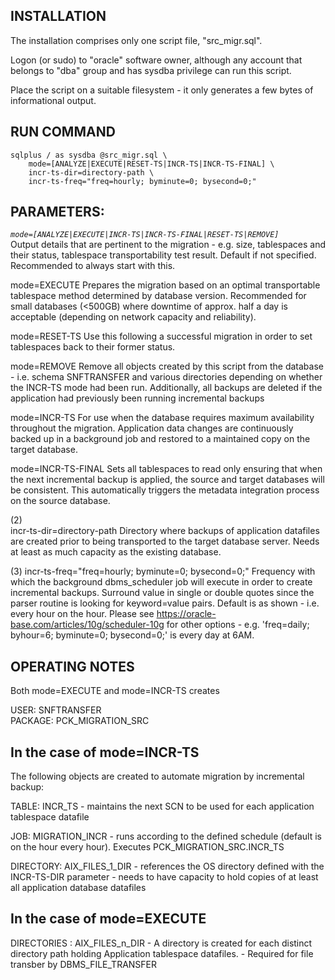 INSTALLATION
------------
The installation comprises only one script file, "src_migr.sql". 

Logon (or sudo) to "oracle" software owner, although any account that belongs to "dba" group and has sysdba
privilege can run this script.

Place the script on a suitable filesystem - it only generates a few bytes of informational output.


RUN COMMAND                         
-----------
              
```
sqlplus / as sysdba @src_migr.sql \
    mode=[ANALYZE|EXECUTE|RESET-TS|INCR-TS|INCR-TS-FINAL] \
    incr-ts-dir=directory-path \
    incr-ts-freq="freq=hourly; byminute=0; bysecond=0;"
```


                         
PARAMETERS:
-----------                   
*`mode=[ANALYZE|EXECUTE|INCR-TS|INCR-TS-FINAL|RESET-TS|REMOVE]`*   
  Output details that are pertinent to the migration - e.g. size, tablespaces and their status, tablespace transportability test result. Default if not specified. 
  Recommended to always start with this.
  
mode=EXECUTE
  Prepares the migration based on an optimal transportable tablespace method determined by database version. 
  Recommended for small databases (<500GB) where downtime of approx. half a day is acceptable (depending on network capacity
  and reliability).

mode=RESET-TS
  Use this following a successful migration in order to set tablespaces back to their former status.

mode=REMOVE
  Remove all objects created by this script from the database - i.e. schema SNFTRANSFER and various directories depending
  on whether the INCR-TS mode had been run. Additionally, all backups are deleted if the application had previously been 
  running incremental backups
  
mode=INCR-TS
  For use when the database requires maximum availability throughout the migration. 
  Application data changes are continuously backed up in a background job and restored to a maintained copy 
  on the target database.
                     
mode=INCR-TS-FINAL
  Sets all tablespaces to read only ensuring that when the next incremental backup is applied, the source and target 
  databases will be consistent. This automatically triggers the metadata integration process on the source database.
  
                     
(2)                         
incr-ts-dir=directory-path
  Directory where backups of application datafiles are created prior to being transported to the target database server.
  Needs at least as much capacity as the existing database. 
  
  
(3)
incr-ts-freq="freq=hourly; byminute=0; bysecond=0;"
  Frequency with which the background dbms_scheduler job will execute in order to create incremental backups.
  Surround value in single or double quotes since the parser routine is looking for keyword=value pairs.
  Default is as shown - i.e. every hour on the hour. Please see https://oracle-base.com/articles/10g/scheduler-10g for other 
  options - e.g. 'freq=daily; byhour=6; byminute=0; bysecond=0;' is every day at 6AM.
  
  
OPERATING NOTES
---------------
Both mode=EXECUTE and mode=INCR-TS creates

  USER: SNFTRANSFER  
  PACKAGE: PCK_MIGRATION_SRC
  
In the case of mode=INCR-TS
---------------------------
The following objects are created to automate migration by incremental backup:

  TABLE: INCR_TS
    - maintains the next SCN to be used for each application tablespace datafile
    
  JOB: MIGRATION_INCR
    - runs according to the defined schedule (default is on the hour every hour). Executes PCK_MIGRATION_SRC.INCR_TS
    
  DIRECTORY: AIX_FILES_1_DIR
    - references the OS directory defined with the INCR-TS-DIR parameter
    - needs to have capacity to hold copies of at least all application database datafiles

  
In the case of mode=EXECUTE
---------------------------
  DIRECTORIES : AIX_FILES_n_DIR
    - A directory is created for each distinct directory path holding Application tablespace datafiles.
    - Required for file transber by DBMS_FILE_TRANSFER
